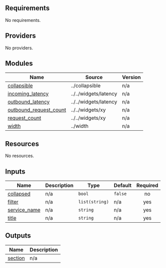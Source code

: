 <!-- BEGIN_TF_DOCS -->
## Requirements

No requirements.

## Providers

No providers.

## Modules

| Name | Source | Version |
|------|--------|---------|
| <a name="module_collapsible"></a> [collapsible](#module\_collapsible) | ../collapsible | n/a |
| <a name="module_incoming_latency"></a> [incoming\_latency](#module\_incoming\_latency) | ../../widgets/latency | n/a |
| <a name="module_outbound_latency"></a> [outbound\_latency](#module\_outbound\_latency) | ../../widgets/latency | n/a |
| <a name="module_outbound_request_count"></a> [outbound\_request\_count](#module\_outbound\_request\_count) | ../../widgets/xy | n/a |
| <a name="module_request_count"></a> [request\_count](#module\_request\_count) | ../../widgets/xy | n/a |
| <a name="module_width"></a> [width](#module\_width) | ../width | n/a |

## Resources

No resources.

## Inputs

| Name | Description | Type | Default | Required |
|------|-------------|------|---------|:--------:|
| <a name="input_collapsed"></a> [collapsed](#input\_collapsed) | n/a | `bool` | `false` | no |
| <a name="input_filter"></a> [filter](#input\_filter) | n/a | `list(string)` | n/a | yes |
| <a name="input_service_name"></a> [service\_name](#input\_service\_name) | n/a | `string` | n/a | yes |
| <a name="input_title"></a> [title](#input\_title) | n/a | `string` | n/a | yes |

## Outputs

| Name | Description |
|------|-------------|
| <a name="output_section"></a> [section](#output\_section) | n/a |
<!-- END_TF_DOCS -->
